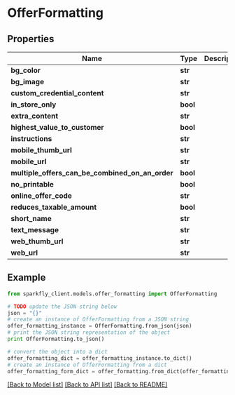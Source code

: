 # OfferFormatting


## Properties
Name | Type | Description | Notes
------------ | ------------- | ------------- | -------------
**bg_color** | **str** |  | [optional] 
**bg_image** | **str** |  | [optional] 
**custom_credential_content** | **str** |  | [optional] 
**in_store_only** | **bool** |  | [optional] 
**extra_content** | **str** |  | [optional] 
**highest_value_to_customer** | **bool** |  | [optional] 
**instructions** | **str** |  | [optional] 
**mobile_thumb_url** | **str** |  | [optional] 
**mobile_url** | **str** |  | [optional] 
**multiple_offers_can_be_combined_on_an_order** | **bool** |  | [optional] 
**no_printable** | **bool** |  | [optional] 
**online_offer_code** | **str** |  | [optional] 
**reduces_taxable_amount** | **bool** |  | [optional] 
**short_name** | **str** |  | [optional] 
**text_message** | **str** |  | [optional] 
**web_thumb_url** | **str** |  | [optional] 
**web_url** | **str** |  | [optional] 

## Example

```python
from sparkfly_client.models.offer_formatting import OfferFormatting

# TODO update the JSON string below
json = "{}"
# create an instance of OfferFormatting from a JSON string
offer_formatting_instance = OfferFormatting.from_json(json)
# print the JSON string representation of the object
print OfferFormatting.to_json()

# convert the object into a dict
offer_formatting_dict = offer_formatting_instance.to_dict()
# create an instance of OfferFormatting from a dict
offer_formatting_form_dict = offer_formatting.from_dict(offer_formatting_dict)
```
[[Back to Model list]](../README.md#documentation-for-models) [[Back to API list]](../README.md#documentation-for-api-endpoints) [[Back to README]](../README.md)


